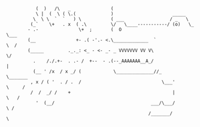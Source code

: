                (  )   /\   _               (
               \ |  (  \ ( \.(             )                      _____
              \  \ \  `  `   ) \           ( ___                 / _   \
             (_`    \+   . x  ( .\         \/   \____-----------/ (o)   \_                        
            - .-               \+  ;       (  O                           \___                    
            (__               +- .( -'.- <.\_____________  `              \  /                    
            (_____         ._._: <_ - <- _- _ VVVVVVV VV V\                \/                     
              .    /./.+-  . .- /  +--  - .(--_AAAAAAA__A_/                |                     
              (__ ' /x  / x _/ (            \______________//_              \_______              
             , x / ( '  . / .  /                              \___'          \     /              
             /  /  _/ /    +                                      |           \   /           
               '  (__/                                    ___/\___/            \ /            
                                                         /_______/              \            
